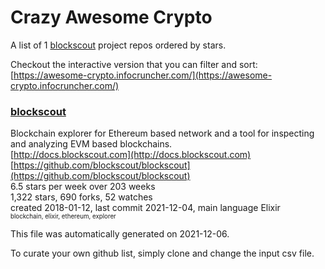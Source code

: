 # Crazy Awesome Crypto
A list of 1 [blockscout](https://github.com/blockscout) project repos ordered by stars.  

Checkout the interactive version that you can filter and sort: 
[https://awesome-crypto.infocruncher.com/](https://awesome-crypto.infocruncher.com/)  


### [blockscout](https://github.com/blockscout/blockscout)  
Blockchain explorer for Ethereum based network and a tool for inspecting and analyzing EVM based blockchains.   
[http://docs.blockscout.com](http://docs.blockscout.com)  
[https://github.com/blockscout/blockscout](https://github.com/blockscout/blockscout)  
6.5 stars per week over 203 weeks  
1,322 stars, 690 forks, 52 watches  
created 2018-01-12, last commit 2021-12-04, main language Elixir  
<sub><sup>blockchain, elixir, ethereum, explorer</sup></sub>


This file was automatically generated on 2021-12-06.  

To curate your own github list, simply clone and change the input csv file.  